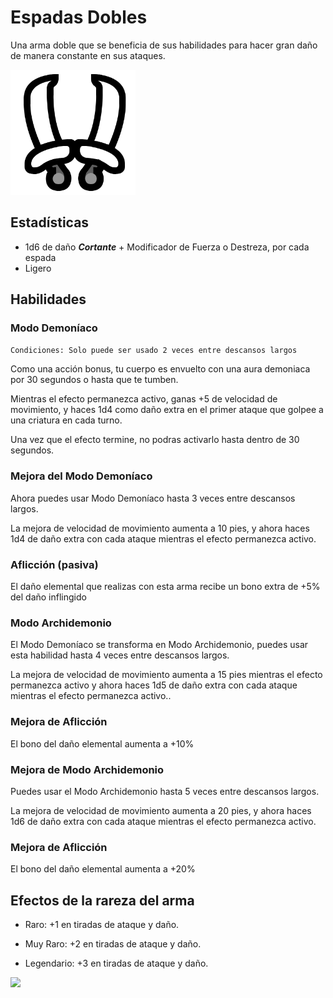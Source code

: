 <link rel="stylesheet" href="../../base.css">

# Espadas Dobles

Una arma doble que se beneficia de sus habilidades para hacer gran daño de manera constante en sus ataques.

<img src="./hojas-duales-icono.png" width="200"/>

## Estadísticas

- <span style="color:var(--ataque)">1d6</span> de daño ***Cortante*** + Modificador de <span style="color:var(--fuerza)">Fuerza</span> o <span style="color:var(--destreza)">Destreza</span>, por cada espada
- Ligero

## Habilidades

### <span style="color:var(--poco-comun)">Modo Demoníaco</span>

```Condiciones: Solo puede ser usado 2 veces entre descansos largos```

Como una acción bonus, tu cuerpo es envuelto con una aura demoniaca por 30 segundos o hasta que te tumben.

Mientras el efecto permanezca activo, ganas +5 de <span style='color:var(--velocidad)'>velocidad de movimiento</span>, y haces <span style='color:var(--ataque)'>1d4</span> como daño extra en el primer ataque que golpee a una criatura en cada turno.

Una vez que el efecto termine, no podras activarlo hasta dentro de 30 segundos.


### <span style="color:var(--raro)">Mejora del Modo Demoníaco</span>

Ahora puedes usar <span style='color:var(--poco-comun)'>Modo Demoníaco</span> hasta 3 veces entre descansos largos.

La mejora de <span style='color:var(--velocidad)'>velocidad de movimiento</span> aumenta a 10 pies, y ahora haces <span style='color:var(--ataque)'>1d4</span> de daño extra con cada ataque mientras el efecto permanezca activo.

### <span style='color:var(--raro)'>Aflicción (pasiva)</span>

El daño elemental que realizas con esta arma recibe un bono extra de +5% del daño inflingido

### <span style='color:var(--muy-raro)'>Modo Archidemonio</span>

El <span style='color:var(--poco-comun)'>Modo Demoníaco</span> se transforma en <span style='color:var(--muy-raro)'>Modo Archidemonio</span>, puedes usar esta habilidad hasta 4 veces entre descansos largos.

La mejora de <span style='color:var(--velocidad)'>velocidad de movimiento</span> aumenta a 15 pies mientras el efecto permanezca activo y ahora haces <span style='color:var(--ataque)'>1d5</span> de daño extra con cada ataque mientras el efecto permanezca activo..

### <span style='color:var(--muy-raro)'>Mejora de Aflicción</span>

El bono del daño elemental aumenta a +10%

### <span style='color:var(--legendario)'>Mejora de Modo Archidemonio</span>

Puedes usar el <span style='color:var(--muy-raro)'>Modo Archidemonio</span> hasta 5 veces entre descansos largos.

La mejora de <span style='color:var(--velocidad)'>velocidad de movimiento</span> aumenta a 20 pies, y ahora haces <span style='color:var(--ataque)'>1d6</span> de daño extra con cada ataque mientras el efecto permanezca activo.

### <span style='color:var(--legendario)'>Mejora de Aflicción</span>

El bono del daño elemental aumenta a +20%

## Efectos de la rareza del arma

- <span style='color:var(--raro)'>Raro</span>: <span style='color:var(--ataque)'>+1</span> en tiradas de ataque y daño.

- <span style='color:var(--muy-raro)'>Muy Raro</span>: <span style='color:var(--ataque)'>+2</span> en tiradas de ataque y daño.

- <span style='color:var(--legendario)'>Legendario</span>: <span style='color:var(--ataque)'>+3</span> en tiradas de ataque y daño.

<img src="./Hojas-Duales.jpg" width="500">
